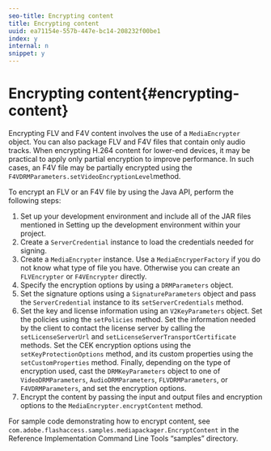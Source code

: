 ```yaml
---
seo-title: Encrypting content
title: Encrypting content
uuid: ea71154e-557b-447e-bc14-208232f00be1
index: y
internal: n
snippet: y
---
```


# Encrypting content{#encrypting-content}

Encrypting FLV and F4V content involves the use of a `MediaEncrypter` object. You can also package FLV and F4V files that contain only audio tracks. When encrypting H.264 content for lower-end devices, it may be practical to apply only partial encryption to improve performance. In such cases, an F4V file may be partially encrypted using the `F4VDRMParameters.setVideoEncryptionLevel`method.

To encrypt an FLV or an F4V file by using the Java API, perform the following steps:

1. Set up your development environment and include all of the JAR files mentioned in Setting up the development environment within your project. 
1. Create a `ServerCredential` instance to load the credentials needed for signing. 
1. Create a `MediaEncrypter` instance. Use a `MediaEncryperFactory` if you do not know what type of file you have. Otherwise you can create an `FLVEncrypter` or `F4VEncrypter` directly. 
1. Specify the encryption options by using a `DRMParameters` object. 
1. Set the signature options using a `SignatureParameters` object and pass the `ServerCredential` instance to its `setServerCredentials` method. 
1. Set the key and license information using an `V2KeyParameters` object. Set the policies using the `setPolicies` method. Set the information needed by the client to contact the license server by calling the `setLicenseServerUrl` and `setLicenseServerTransportCertificate` methods. Set the CEK encryption options using the `setKeyProtectionOptions` method, and its custom properties using the `setCustomProperties` method. Finally, depending on the type of encryption used, cast the `DRMKeyParameters` object to one of `VideoDRMParameters`, `AudioDRMParameters`, `FLVDRMParameters`, or `F4VDRMParameters`, and set the encryption options. 
1. Encrypt the content by passing the input and output files and encryption options to the `MediaEncrypter.encryptContent` method.

For sample code demonstrating how to encrypt content, see `com.adobe.flashaccess.samples.mediapackager.EncryptContent` in the Reference Implementation Command Line Tools “samples” directory. 
